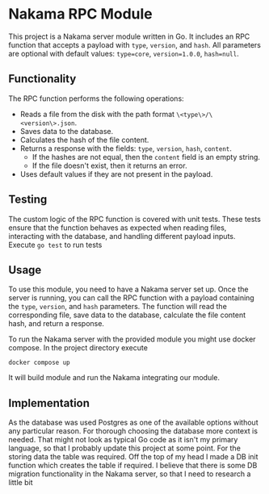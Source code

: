 # Nakama RPC Module

This project is a Nakama server module written in Go. It includes an RPC function that accepts a payload with `type`, `version`, and `hash`. All parameters are optional with default values: `type=core`, `version=1.0.0`, `hash=null`.

## Functionality

The RPC function performs the following operations:

- Reads a file from the disk with the path format `\<type\>/\<version\>.json`.
- Saves data to the database.
- Calculates the hash of the file content.
- Returns a response with the fields: `type`, `version`, `hash`, `content`.
    - If the hashes are not equal, then the `content` field is an empty string.
    - If the file doesn't exist, then it returns an error.
- Uses default values if they are not present in the payload.

## Testing

The custom logic of the RPC function is covered with unit tests. These tests ensure that the function behaves as expected when reading files, interacting with the database, and handling different payload inputs.
Execute  ```go test``` to run tests


## Usage

To use this module, you need to have a Nakama server set up. Once the server is running, you can call the RPC function with a payload containing the `type`, `version`, and `hash` parameters. The function will read the corresponding file, save data to the database, calculate the file content hash, and return a response.

To run the Nakama server with the provided module you might use docker compose. In the project directory execute 
```
docker compose up
```
It will build module and run the Nakama integrating our module.


## Implementation

As the database was used Postgres as one of the available options without any particular reason. For thorough choosing the database more context is needed.
That might not look as typical Go code as it isn't my primary language, so that I probably update this project at some point.
For the storing data the table was required. Off the top of my head I made a DB init function which creates the table if required. I believe that there is some DB migration functionality in the Nakama server, so that I need to research a little bit
